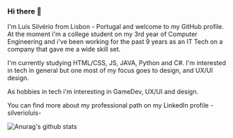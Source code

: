 ### Hi there 👋

I'm Luís Silvério from Lisbon - Portugal and welcome to my GitHub profile. At the moment i'm a college student on my 3rd year of Computer Engineering and i've been working for the past 9 years as an IT Tech on a company that gave me a wide skill set. 

I'm currently studying HTML/CSS, JS, JAVA, Python and C#. I'm interested in tech in general but one most of my focus goes to design, and UX/UI design.

As hobbies in tech i'm interesting in GameDev, UX/UI and design.

You can find more about my professional path on my LinkedIn profile - silverioluis- 

![Anurag's github stats](https://github-readme-stats.vercel.app/api?username=lc-silverio&show_icons=true&theme=tokyonight)
